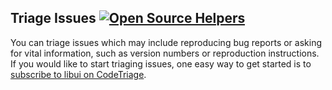 ## Triage Issues [![Open Source Helpers](https://www.codetriage.com/andlabs/libui/badges/users.svg)](https://www.codetriage.com/andlabs/libui)

You can triage issues which may include reproducing bug reports or asking for vital information, such as version numbers or reproduction instructions. If you would like to start triaging issues, one easy way to get started is to [subscribe to libui on CodeTriage](https://www.codetriage.com/andlabs/libui).
